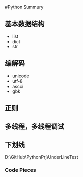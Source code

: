#Python Summury
## 基本数据结构
- list
- dict
- str
## 编解码
- unicode
- utf-8
- ascci
- gbk

## 正则

## 多线程，多线程调试

## 下划线
D:\GitHub\PythonPrj\UnderLineTest
### Code Pieces




